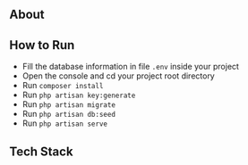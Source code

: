 ## About


## How to Run
- Fill the database information in file `.env` inside your project
- Open the console and cd your project root directory
- Run `composer install`
- Run `php artisan key:generate`
- Run `php artisan migrate`
- Run `php artisan db:seed`
- Run `php artisan serve`

## Tech Stack
